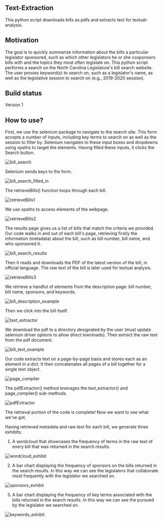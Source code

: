## Text-Extraction
This python script downloads bills as pdfs and extracts text for textual-analysis.

## Motivation
The goal is to quickly summarize information about the bills a particular legislator sponsored, such as which other legislators he or she cosponsors bills with and the topics they most often legislate on. This python script performs a search on the North Carolina Legislature's bill search website. The user provies keyword(s) to search on, such as a legislator's name, as well as the legislative session to search on (e.g., 2019-2020 session).

## Build status
Version 1

## How to use?
First, we use the selenium package to navigate to the search site. This form accepts a number of inputs, including key terms to search on as well as the session to filter by. Selenium navigates to these input boxes and dropdowns using xpaths to target the elements. Having filled these inputs, it clicks the Search button.

![bill_search](https://github.com/drussel4/Text-Extraction/blob/master/img/HowToUse/bill_search.png?raw=true)

Selenium sends keys to the form.

![bill_search_filled_in](https://github.com/drussel4/Text-Extraction/blob/master/img/HowToUse/bill_search_filled_in.png?raw=true)

The retrieveBills() function loops through each bill.

![retrieveBills1](https://github.com/drussel4/Text-Extraction/blob/master/img/HowToUse/retrieveBills1.png?raw=true)

We use xpaths to access elements of the webpage.

![retrieveBills2](https://github.com/drussel4/Text-Extraction/blob/master/img/HowToUse/retrieveBills2.png?raw=true)

The results page gives us a list of bills that match the criteria we provided. Our code walks in and out of each bill's page, retrieving firstly the information (metadata) about the bill, such as bill number, bill name, and who sponsored it.

![bill_search_results](https://github.com/drussel4/Text-Extraction/blob/master/img/HowToUse/bill_search_results.png?raw=true)

Then it reads and downloads the PDF of the latest version of the bill, in official language. The raw text of the bill is later used for textual analysis.

![retrieveBills3](https://github.com/drussel4/Text-Extraction/blob/master/img/HowToUse/retrieveBills3.png?raw=true)

We retrieve a handful of elements from the description page: bill number, bill name, sponsors, and keywords.

![bill_description_example](https://github.com/drussel4/Text-Extraction/blob/master/img/HowToUse/bill_description_example.png?raw=true)

Then we click into the bill itself.

![text_extractor](https://github.com/drussel4/Text-Extraction/blob/master/img/HowToUse/text_extractor.png?raw=true)

We download the pdf to a directory designated by the user (must update selenium driver options to allow direct lownloads). Then extract the raw text from the pdf document.

![bill_text_example](https://github.com/drussel4/Text-Extraction/blob/master/img/HowToUse/bill_text_example.png?raw=true)

Our code extracts text on a page-by-page basis and stores each as an element in a dict. It then concatenates all pages of a bill together for a single text object.

![page_compiler](https://github.com/drussel4/Text-Extraction/blob/master/img/HowToUse/page_compiler.png?raw=true)

The pdfExtractor() method leverages the text_extractor() and page_compiler() sub-methods.

![pdfExtractor](https://github.com/drussel4/Text-Extraction/blob/master/img/HowToUse/pdfExtractor.png?raw=true)

The retrieval portion of the code is complete! Now we want to see what we've got.

Having retrieved metadata and raw text for each bill, we generate three exhibits:
1. A wordcloud that showcases the frequency of terms in the raw text of every bill that was returned in the search results.

![wordcloud_exhibit](https://github.com/drussel4/Text-Extraction/blob/master/img/Exhibits/wc_exhibit.png?raw=true)

2. A bar chart displaying the frequency of sponsors on the bills returned in the search results. In this way we can see the legislators that collaborate most frequently with the legislator we searched on.

![sponsors_exhibit](https://github.com/drussel4/Text-Extraction/blob/master/img/Exhibits/sponsors_exhibit.png?raw=true)

3. A bar chart displaying the frequency of key terms associated with the bills returned in the search results. In this way we can see the pursued by the legislator we searched on.

![keywords_exhibit](https://github.com/drussel4/Text-Extraction/blob/master/img/Exhibits/keywords_exhibit.png?raw=true)
